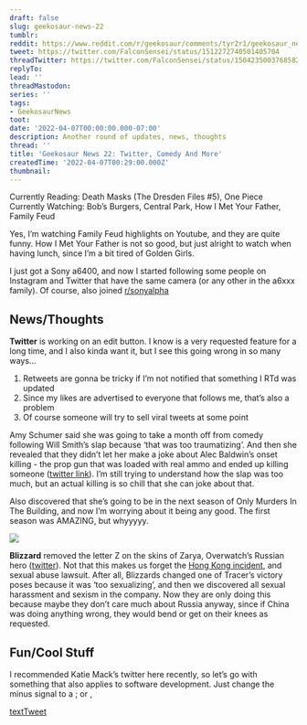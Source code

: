 ```yaml
---
draft: false
slug: geekosaur-news-22
tumblr:
reddit: https://www.reddit.com/r/geekosaur/comments/tyr2r1/geekosaur_news_22_twitter_comedy_and_more/
tweet: https://twitter.com/FalconSensei/status/1512272740501405704
threadTwitter: https://twitter.com/FalconSensei/status/1504235003768582144
replyTo:
lead: ''
threadMastodon:
series: ''
tags:
- GeekosaurNews
toot:
date: '2022-04-07T00:00:00.000-07:00'
description: Another round of updates, news, thoughts
thread: ''
title: 'Geekosaur News 22: Twitter, Comedy And More'
createdTime: '2022-04-07T00:29:00.000Z'
thumbnail:
---
```


Currently Reading: Death Masks (The Dresden Files #5), One Piece
Currently Watching: Bob’s Burgers, Central Park, How I Met Your Father, Family Feud

Yes, I’m watching Family Feud highlights on Youtube, and they are quite funny. How I Met Your Father is not so good, but just alright to watch when having lunch, since I’m a bit tired of Golden Girls.

I just got a Sony a6400, and now I started following some people on Instagram and Twitter that have the same camera (or any other in the a6xxx family). Of course, also joined [r/sonyalpha](https://www.reddit.com/r/SonyAlpha/)

## News/Thoughts

**Twitter** is working on an edit button. I know is a very requested feature for a long time, and I also kinda want it, but I see this going wrong in so many ways...

1. Retweets are gonna be tricky if I’m not notified that something I RTd was updated
2. Since my likes are advertised to everyone that follows me, that’s also a problem
3. Of course someone will try to sell viral tweets at some point

Amy Schumer said she was going to take a month off from comedy following Will Smith’s slap because ‘that was too traumatizing’. And then she revealed that they didn’t let her make a joke about Alec Baldwin’s onset killing - the prop gun that was loaded with real ammo and ended up killing someone ([twitter link](https://twitter.com/DiscussingFilm/status/1511029832611778564)). I’m still trying to understand how the slap was too much, but an actual killing is so chill that she can joke about that.

Also discovered that she’s going to be in the next season of Only Murders In The Building, and now I’m worrying about it being any good. The first season was AMAZING, but whyyyyy.

![](/img/notion/5568e72a-9aba-459b-8d06-a8762aef5cc0/OcuEiTDbpy-600.jpeg)

**Blizzard** removed the letter Z on the skins of Zarya, Overwatch’s Russian hero ([twitter](https://twitter.com/Polygon/status/1511802982576406529)). Not that this makes us forget the [Hong Kong incident](https://en.wikipedia.org/wiki/Blitzchung_controversy#:~:text=In%20October%202019%2C%20American%20video,during%20an%20official%20streaming%20event.), and sexual abuse lawsuit. After all, Blizzards changed one of Tracer’s victory poses because it was ‘too sexualizing’, and then we discovered all sexual harassment and sexism in the company. Now they are only doing this because maybe they don’t care much about Russia anyway, since if China was doing anything wrong, they would bend or get on their knees as requested.

## Fun/Cool Stuff

I recommended Katie Mack’s twitter here recently, so let’s go with something that also applies to software development. Just change the minus signal to a ; or ,

[textTweet](https://twitter.com/AstroKatie/status/1511760122120339460)